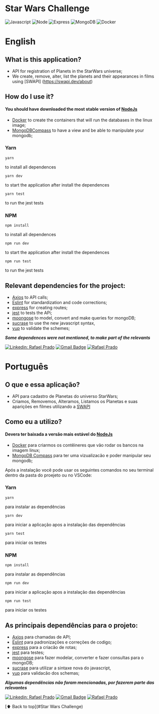 # **Star Wars Challenge**

![Javascript](https://img.shields.io/badge/JavaScript-F7DF1E?style=for-the-badge&logo=javascript&logoColor=black)
![Node](https://img.shields.io/badge/Node.js-43853D?style=for-the-badge&logo=node.js&logoColor=white)
![Express](https://img.shields.io/badge/Express.js-404D59?style=for-the-badge)
![MongoDB](https://img.shields.io/badge/MongoDB-4EA94B?style=for-the-badge&logo=mongodb&logoColor=white)
![Docker](https://img.shields.io/badge/Docker-1572B6?style=for-the-badge&logo=docker&logoColor=white)

# English

## What is this application?

- API for registration of Planets in the StarWars universe;
- We create, remove, alter, list the planets and their appearances in films using [SWAPI] (https://swapi.dev/about)

## How do I use it?

#### You should have downloaded the most stable version of [NodeJs](https://nodejs.org/en/)


- [Docker](https://docs.docker.com/) to create the containers that will run the databases in the linux image;
- [MongoDBCompass](https://www.mongodb.com/products/compass) to have a view and be able to manipulate your mongodb;

### Yarn

 ``` 
yarn 
``` 
to install all dependences

 ``` 
 yarn dev 
 ``` 
 to start the application after install the dependences
 
 ```
 yarn test
 ```
 
 to run the jest tests
 
### NPM

```
npm install
``` 
to install all dependences
```
npm run dev
``` 
 to start the application after install the dependences
 
```
npm run test
```
to run the jest tests

## Relevant dependencies for the project:
- [Axios](https://github.com/axios/axios) to API calls;
- [Eslint](https://eslint.org/) for standardization and code corrections;
- [express](https://github.com/expressjs/express) for creating routes;
- [jest](https://jestjs.io/) to tests the APi;
- [moongose](https://mongoosejs.com/) to model, convert and make queries for mongoDB;
- [sucrase](https://github.com/alangpierce/sucrase) to use the new javascript syntax,
- [yup](https://github.com/jquense/yup) to validate the schemes;


***Some dependences were not mentioned, to make part of the relevants***


[![Linkedin: Rafael Prado](https://img.shields.io/badge/-RafaelPrado-blue?style=flat-square&logo=Linkedin&logoColor=white&link=LINK-DO-SEU-LINKEDIN)](https://www.linkedin.com/in/rafael-prado-8a40b6132/)
[![Gmail Badge](https://img.shields.io/badge/-santiagorafael409@gmail.com-006bed?style=flat-square&logo=Gmail&logoColor=white&link=mailto:SEU-EMAIL)](mailto:santiagorafael409@gmail.com)
[![Rafael Prado]( https://img.shields.io/github/followers/RafaelPrado409?label=follow&style=social)](https://github.com/RafaelPrado409)


# Português

## O que e essa aplicação?

- API para cadastro de Planetas do universo StarWars;
- Criamos, Removemos, Alteramos, Listamos os Planetas e suas aparições en filmes utilizando a [SWAPI](https://swapi.dev/about)


## Como eu a utilizo?

#### Devera ter baixada a versão mais estável do [NodeJs](https://nodejs.org/en/)

- [Docker](https://docs.docker.com/) para criarmos os contêineres que vão rodar os bancos na imagem linux;
- [MongoDB Compass](https://www.mongodb.com/products/compass) para ter uma vizualizacão e poder manipular seu mongodb;


Após a instalação você pode usar os seguintes comandos no seu terminal dentro da pasta do proejeto ou no VSCode:

### Yarn

 ``` 
yarn 
``` 
para instalar as dependências

 ``` 
 yarn dev
 ``` 
 para iniciar a aplicação apos a instalação das dependências
 
 ```
 yarn test
 ```
 para iniciar os testes
 
### NPM

```
npm install
``` 
para instalar as dependências
```
npm run dev
``` 
para iniciar a aplicação apos a instalação das dependências

```
npm run test
``` 
para iniciar os testes


## As principais dependências para o projeto:
- [Axios](https://github.com/axios/axios) para chamadas de API;
- [Eslint](https://eslint.org/) para padronizações e correções de codigo;
- [express](https://github.com/expressjs/express) para a criacão de rotas;
- [jest](https://jestjs.io/) para testes;
- [moongose](https://mongoosejs.com/) para fazer modelar, converter e fazer consultas para o mongoDB;
- [sucrase](https://github.com/alangpierce/sucrase) para utilizar a sintaxe nova do javascript,
- [yup](https://github.com/jquense/yup) para validacão dos schemas;


***Algumas dependências não foram mencionadas, por fazerem parte das relevantes***


[![Linkedin: Rafael Prado](https://img.shields.io/badge/-RafaelPrado-blue?style=flat-square&logo=Linkedin&logoColor=white&link=LINK-DO-SEU-LINKEDIN)](https://www.linkedin.com/in/rafael-prado-8a40b6132/)
[![Gmail Badge](https://img.shields.io/badge/-santiagorafael409@gmail.com-006bed?style=flat-square&logo=Gmail&logoColor=white&link=mailto:SEU-EMAIL)](mailto:santiagorafael409@gmail.com)
[![Rafael Prado]( https://img.shields.io/github/followers/RafaelPrado409?label=follow&style=social)](https://github.com/RafaelPrado409)


[⬆ Back to top](#Star Wars Challenge)<br>
